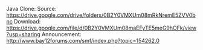 Java Clone:
Source: https://drive.google.com/drive/folders/0B2Y0VMXUm08mRkNremE5ZVV0bnc
Download: https://drive.google.com/file/d/0B2Y0VMXUm08maEFyTE5meG9hOFk/view?usp=sharing
Announcement: http://www.bay12forums.com/smf/index.php?topic=154262.0
